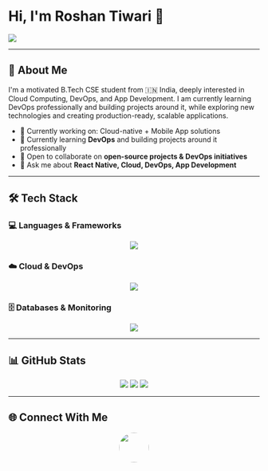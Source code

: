 # Hi, I'm Roshan Tiwari 👋 
<img src="https://readme-typing-svg.herokuapp.com?color=00F7FF&lines=App+Developer;Cloud+%26+DevOps+Engineer;Always+Learning+%26+Building" />

---

## 🚀 About Me
I'm a motivated B.Tech CSE student from 🇮🇳 India, deeply interested in Cloud Computing, DevOps, and App Development.
I am currently learning DevOps professionally and building projects around it, while exploring new technologies and creating production-ready, scalable applications.

- 🔭 Currently working on: Cloud-native + Mobile App solutions  
- 🌱 Currently learning **DevOps** and building projects around it professionally  
- 👯 Open to collaborate on **open-source projects & DevOps initiatives**  
- 💬 Ask me about **React Native, Cloud, DevOps, App Development**  

---

## 🛠️ Tech Stack

### 💻 Languages & Frameworks
<p align="center">
  <img src="https://skillicons.dev/icons?i=python,cpp,django,js,typescript,react,reactnative,expo,nodejs,express,html,css,tailwind,figma" />
</p>

### ☁️ Cloud & DevOps
<p align="center">
  <img src="https://skillicons.dev/icons?i=aws,gcp,docker,kubernetes,jenkins,gitlab,github" />
</p>

### 🗄️ Databases & Monitoring
<p align="center">
  <img src="https://skillicons.dev/icons?i=postgres,mongodb,sqlite" />
</p>

---

## 📊 GitHub Stats
<p align="center">
  <img src="https://github-readme-stats.vercel.app/api?username=YOURUSERNAME&show_icons=true&theme=tokyonight" />
  <img src="https://github-readme-stats.vercel.app/api/top-langs/?username=YOURUSERNAME&layout=compact&theme=tokyonight" />
  <img src="https://github-readme-streak-stats.herokuapp.com?user=YOURUSERNAME&theme=tokyonight" />
</p>

---

## 🌐 Connect With Me
<p align="center">
  <a href="https://www.linkedin.com/in/roshan-tiwari-141601317">
    <img src="https://skillicons.dev/icons?i=linkedin" width="60" height="60" style="border-radius:50%;" />
  </a>


